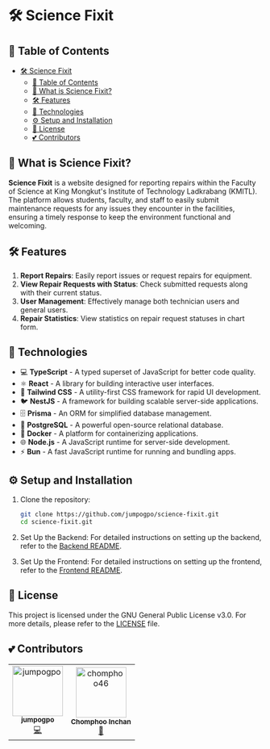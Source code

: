 # 🛠️ Science Fixit

## 🏓 Table of Contents

- [🛠️ Science Fixit](#️-science-fixit)
  - [🏓 Table of Contents](#-table-of-contents)
  - [🤔 What is Science Fixit?](#-what-is-science-fixit)
  - [🛠️ Features](#️-features)
  - [🚀 Technologies](#-technologies)
  - [⚙️ Setup and Installation](#️-setup-and-installation)
  - [📝 License](#-license)
  - [💕 Contributors](#-contributors)

## 🤔 What is Science Fixit?

**Science Fixit** is a website designed for reporting repairs within the Faculty of Science at King Mongkut's Institute of Technology Ladkrabang (KMITL). The platform allows students, faculty, and staff to easily submit maintenance requests for any issues they encounter in the facilities, ensuring a timely response to keep the environment functional and welcoming.

## 🛠️ Features

1. **Report Repairs**: Easily report issues or request repairs for equipment.
2. **View Repair Requests with Status**: Check submitted requests along with their current status.
3. **User Management**: Effectively manage both technician users and general users.
4. **Repair Statistics**: View statistics on repair request statuses in chart form.

## 🚀 Technologies

- 💻 **TypeScript** - A typed superset of JavaScript for better code quality.
- ⚛️ **React** - A library for building interactive user interfaces.
- 🎨 **Tailwind CSS** - A utility-first CSS framework for rapid UI development.
- 🐦 **NestJS** - A framework for building scalable server-side applications.
- 🗄️ **Prisma** - An ORM for simplified database management.
- 🐘 **PostgreSQL** - A powerful open-source relational database.
- 🐳 **Docker** - A platform for containerizing applications.
- 🌐 **Node.js** - A JavaScript runtime for server-side development.
- ⚡ **Bun** - A fast JavaScript runtime for running and bundling apps.

## ⚙️ Setup and Installation

1. Clone the repository:

   ```bash
   git clone https://github.com/jumpogpo/science-fixit.git
   cd science-fixit.git
   ```

2. Set Up the Backend: For detailed instructions on setting up the backend, refer to the [Backend README](./Backend/README.md#️-setup-and-installation).

3. Set Up the Frontend: For detailed instructions on setting up the frontend, refer to the [Frontend README](./Frontend/README.md#-setup-and-installation).

## 📝 License

This project is licensed under the GNU General Public License v3.0. For more details, please refer to the [LICENSE](LICENSE) file.

## 💕 Contributors

<table>
  <tr>
    <td align="center">
      <a href="https://github.com/jumpogpo">
        <img src="https://avatars.githubusercontent.com/u/14148557?v=4" width="100px;" alt="jumpogpo"/>
        <br />
        <sub><b>jumpogpo</b></sub>
      </a>
      <br />
      <a title="Backend Developer" href="https://github.com/jumpogpo">💻</a>
    </td>
    <td align="center">
      <a href="https://github.com/chomphoo46">
        <img src="https://avatars.githubusercontent.com/u/140147946?v=4" width="100px;" alt="chomphoo46"/>
        <br />
        <sub><b>Chomphoo Inchan</b></sub>
      </a>
      <br />
      <a title="Frontend Developer" href="https://github.com/chomphoo46">🎨</a>
    </td>
  </tr>
</table>
